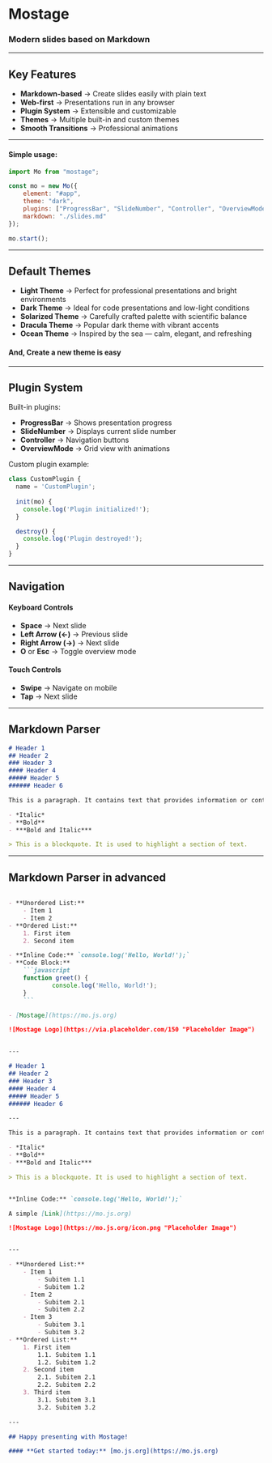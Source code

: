 # Mostage

### Modern slides based on Markdown

---

## Key Features

- **Markdown-based** → Create slides easily with plain text  
- **Web-first** → Presentations run in any browser  
- **Plugin System** → Extensible and customizable  
- **Themes** → Multiple built-in and custom themes  
- **Smooth Transitions** → Professional animations  

---

#### Simple usage:

```javascript
import Mo from "mostage";

const mo = new Mo({
    element: "#app",
    theme: "dark",
    plugins: ["ProgressBar", "SlideNumber", "Controller", "OverviewMode"],
    markdown: "./slides.md"
});

mo.start();
```

---

## Default Themes

- **Light Theme** → Perfect for professional presentations and bright environments  
- **Dark Theme** → Ideal for code presentations and low-light conditions  
- **Solarized Theme** → Carefully crafted palette with scientific balance  
- **Dracula Theme** → Popular dark theme with vibrant accents  
- **Ocean Theme** → Inspired by the sea — calm, elegant, and refreshing  

#### And, Create a new theme is easy  

---

## Plugin System

Built-in plugins:

- **ProgressBar** → Shows presentation progress  
- **SlideNumber** → Displays current slide number  
- **Controller** → Navigation buttons  
- **OverviewMode** → Grid view with animations  

Custom plugin example:

```ts
class CustomPlugin {
  name = 'CustomPlugin';
  
  init(mo) {
    console.log('Plugin initialized!');
  }

  destroy() {
    console.log('Plugin destroyed!');
  }
}
```

---

## Navigation

#### Keyboard Controls
- **Space** → Next slide
- **Left Arrow (←)** → Previous slide  
- **Right Arrow (→)** → Next slide      
- **O** or **Esc** → Toggle overview mode    

#### Touch Controls
- **Swipe** → Navigate on mobile  
- **Tap** → Next slide  

---

## Markdown Parser

```markdown
# Header 1
## Header 2
### Header 3
#### Header 4
##### Header 5
###### Header 6

This is a paragraph. It contains text that provides information or context.

- *Italic*  
- **Bold**  
- ***Bold and Italic***  

> This is a blockquote. It is used to highlight a section of text.
```

---

## Markdown Parser in advanced

```markdown

- **Unordered List:**
    - Item 1
    - Item 2
- **Ordered List:**
    1. First item
    2. Second item

- **Inline Code:** `console.log('Hello, World!');`
- **Code Block:**
    ```javascript
    function greet() {
            console.log('Hello, World!');
    }
    ```

- [Mostage](https://mo.js.org)

![Mostage Logo](https://via.placeholder.com/150 "Placeholder Image")


---

# Header 1
## Header 2
### Header 3
#### Header 4
##### Header 5
###### Header 6

---

This is a paragraph. It contains text that provides information or context.

- *Italic*  
- **Bold**  
- ***Bold and Italic***  

> This is a blockquote. It is used to highlight a section of text.


**Inline Code:** `console.log('Hello, World!');`

A simple [Link](https://mo.js.org)

![Mostage Logo](https://mo.js.org/icon.png "Placeholder Image")


---

- **Unordered List:**
    - Item 1
        - Subitem 1.1
        - Subitem 1.2
    - Item 2
        - Subitem 2.1
        - Subitem 2.2
    - Item 3
        - Subitem 3.1
        - Subitem 3.2
- **Ordered List:**
    1. First item
        1.1. Subitem 1.1
        1.2. Subitem 1.2
    2. Second item
        2.1. Subitem 2.1
        2.2. Subitem 2.2
    3. Third item
        3.1. Subitem 3.1
        3.2. Subitem 3.2

---

## Happy presenting with Mostage!

#### **Get started today:** [mo.js.org](https://mo.js.org)
